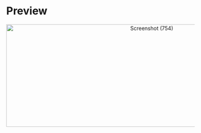 # Preview 

<p align="center">
<a data-flickr-embed="true" href="https://www.flickr.com/photos/197661703@N05/53087496208/in/dateposted-public/" title="Screenshot (754)"><img src="https://live.staticflickr.com/65535/53087496208_50129f3aba_o.png" width="762" height="275" alt="Screenshot (754)"/></a><script async src="//embedr.flickr.com/assets/client-code.js" charset="utf-8"></script>
</p>
